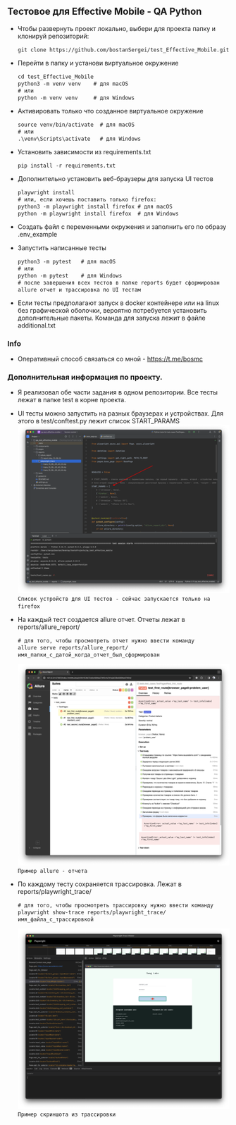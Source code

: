 ## Тестовое для Effective Mobile - QA Python

* Чтобы развернуть проект локально, выбери для проекта папку и клонируй репозиторий:
  ```shell
  git clone https://github.com/bostanSergei/test_Effective_Mobile.git
  ```
  
* Перейти в папку и установи виртуальное окружение
  ```shell
  cd test_Effective_Mobile
  python3 -m venv venv    # для macOS
  # или
  python -m venv venv     # для Windows
  ```

* Активировать только что созданное виртуальное окружение
  ```shell
  source venv/bin/activate  # для macOS
  # или
  .\venv\Scripts\activate   # для Windows
  ```

* Установить зависимости из requirements.txt
  ```shell
  pip install -r requirements.txt
  ```

* Дополнительно установить веб-браузеры для запуска UI тестов
  ```shell
  playwright install
  # или, если хочешь поставить только firefox:
  python3 -m playwright install firefox # для macOS
  python -m playwright install firefox  # для Windows
  ```

* Создать файл с переменными окружения и заполнить его по образу .env_example
* Запустить написанные тесты
  ```shell
  python3 -m pytest   # для macOS
  # или
  python -m pytest    # для Windows
  # после завершения всех тестов в папке reports будет сформирован allure отчет и трассировка по UI тестам
  ```
  
* Если тесты предполагают запуск в docker контейнере или на linux без графической оболочки, вероятно потребуется установить дополнительные пакеты. Команда для запуска лежит в файле additional.txt

### Info

* Оперативный способ связаться со мной - https://t.me/bosmc

### Дополнительная информация по проекту.

* Я реализовал обе части задания в одном репозитории. Все тесты лежат в папке test в корне проекта.
* UI тесты можно запустить на разных браузерах и устройствах. Для этого в test/conftest.py лежит список START_PARAMS
  ![](images/image_1.png "Список устройств для UI тестов")\
  `Список устройств для UI тестов - сейчас запускается только на firefox`

* На каждый тест создается allure отчет. Отчеты лежат в reports/allure_report/
  ```shell
  # для того, чтобы просмотреть отчет нужно ввести команду
  allure serve reports/allure_report/имя_папки_с_датой_когда_отчет_был_сформирован
  ```
  
  ![](images/image_2.png "Пример allure - отчета")\
  `Пример allure - отчета`

* По каждому тесту сохраняется трассировка. Лежат в reports/playwright_trace/
  ```shell
  # для того, чтобы просмотреть трассировку нужно ввести команду
  playwright show-trace reports/playwright_trace/имя_файла_с_трассировкой
  ```

  ![](images/image_3.png "Пример скриншота из трассировки")\
  `Пример скриншота из трассировки`
